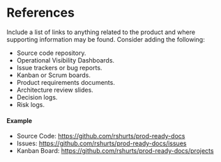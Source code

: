 # References

Include a list of links to anything related to the product and where supporting information may be found. Consider adding the following:

- Source code repository.
- Operational Visibility Dashboards.
- Issue trackers or bug reports.
- Kanban or Scrum boards.
- Product requirements documents.
- Architecture review slides.
- Decision logs.
- Risk logs.


#### Example

- Source Code: https://github.com/rshurts/prod-ready-docs
- Issues: https://github.com/rshurts/prod-ready-docs/issues
- Kanban Board: https://github.com/rshurts/prod-ready-docs/projects
